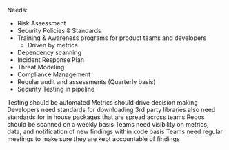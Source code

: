 Needs:
  - Risk Assessment
  - Security Policies & Standards
  - Training & Awareness programs for product teams and developers
    - Driven by metrics
  - Dependency scanning
  - Incident Response Plan
  - Threat Modeling
  - Compliance Management
  - Regular audit and assessments (Quarterly basis)
  - Security Testing in pipeline

Testing should be automated
Metrics should drive decision making
Developers need standards for downloading 3rd party libraries
  also need standards for in house packages that are spread across teams
Repos should be scanned on a weekly basis
Teams need visibility on metrics, data, and notification of new findings within code basis
Teams need regular meetings to make sure they are kept accountable of findings
